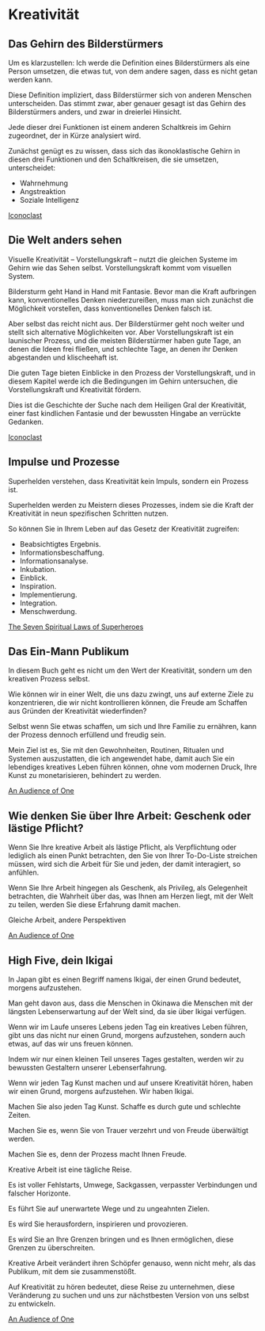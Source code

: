 # Kreativität

## Das Gehirn des Bilderstürmers

Um es klarzustellen: Ich werde die Definition eines Bilderstürmers als eine Person umsetzen, die etwas tut, von dem andere sagen, dass es nicht getan werden kann. 

Diese Definition impliziert, dass Bilderstürmer sich von anderen Menschen unterscheiden. Das stimmt zwar, aber genauer gesagt ist das Gehirn des Bilderstürmers anders, und zwar in dreierlei Hinsicht. 

Jede dieser drei Funktionen ist einem anderen Schaltkreis im Gehirn zugeordnet, der in Kürze analysiert wird. 

Zunächst genügt es zu wissen, dass sich das ikonoklastische Gehirn in diesen drei Funktionen und den Schaltkreisen, die sie umsetzen, unterscheidet:

- Wahrnehmung
- Angstreaktion
- Soziale Intelligenz

[Iconoclast](https://www.goodreads.com/book/show/4351499-iconoclast)

## Die Welt anders sehen

Visuelle Kreativität – Vorstellungskraft – nutzt die gleichen Systeme im Gehirn wie das Sehen selbst. Vorstellungskraft kommt vom visuellen System. 

Bildersturm geht Hand in Hand mit Fantasie. Bevor man die Kraft aufbringen kann, konventionelles Denken niederzureißen, muss man sich zunächst die Möglichkeit vorstellen, dass konventionelles Denken falsch ist. 

Aber selbst das reicht nicht aus. Der Bilderstürmer geht noch weiter und stellt sich alternative Möglichkeiten vor. Aber Vorstellungskraft ist ein launischer Prozess, und die meisten Bilderstürmer haben gute Tage, an denen die Ideen frei fließen, und schlechte Tage, an denen ihr Denken abgestanden und klischeehaft ist. 

Die guten Tage bieten Einblicke in den Prozess der Vorstellungskraft, und in diesem Kapitel werde ich die Bedingungen im Gehirn untersuchen, die Vorstellungskraft und Kreativität fördern. 

Dies ist die Geschichte der Suche nach dem Heiligen Gral der Kreativität, einer fast kindlichen Fantasie und der bewussten Hingabe an verrückte Gedanken.

[Iconoclast](https://www.goodreads.com/book/show/4351499-iconoclast)

## Impulse und Prozesse

Superhelden verstehen, dass Kreativität kein Impuls, sondern ein Prozess ist. 

Superhelden werden zu Meistern dieses Prozesses, indem sie die Kraft der Kreativität in neun spezifischen Schritten nutzen. 

So können Sie in Ihrem Leben auf das Gesetz der Kreativität zugreifen:

- Beabsichtigtes Ergebnis.
- Informationsbeschaffung.
- Informationsanalyse.
- Inkubation.
- Einblick.
- Inspiration.
- Implementierung.
- Integration.
- Menschwerdung.

[The Seven Spiritual Laws of Superheroes](https://www.goodreads.com/book/show/11168421-the-seven-spiritual-laws-of-superheroes)

## Das Ein-Mann Publikum

In diesem Buch geht es nicht um den Wert der Kreativität, sondern um den kreativen Prozess selbst. 

Wie können wir in einer Welt, die uns dazu zwingt, uns auf externe Ziele zu konzentrieren, die wir nicht kontrollieren können, die Freude am Schaffen aus Gründen der Kreativität wiederfinden? 

Selbst wenn Sie etwas schaffen, um sich und Ihre Familie zu ernähren, kann der Prozess dennoch erfüllend und freudig sein. 

Mein Ziel ist es, Sie mit den Gewohnheiten, Routinen, Ritualen und Systemen auszustatten, die ich angewendet habe, damit auch Sie ein lebendiges kreatives Leben führen können, ohne vom modernen Druck, Ihre Kunst zu monetarisieren, behindert zu werden.

[An Audience of One](https://www.goodreads.com/book/show/37704942-an-audience-of-one)

## Wie denken Sie über Ihre Arbeit: Geschenk oder lästige Pflicht?

Wenn Sie Ihre kreative Arbeit als lästige Pflicht, als Verpflichtung oder lediglich als einen Punkt betrachten, den Sie von Ihrer To-Do-Liste streichen müssen, wird sich die Arbeit für Sie und jeden, der damit interagiert, so anfühlen. 

Wenn Sie Ihre Arbeit hingegen als Geschenk, als Privileg, als Gelegenheit betrachten, die Wahrheit über das, was Ihnen am Herzen liegt, mit der Welt zu teilen, werden Sie diese Erfahrung damit machen. 

Gleiche Arbeit, andere Perspektiven

[An Audience of One](https://www.goodreads.com/book/show/37704942-an-audience-of-one)

## High Five, dein Ikigai

In Japan gibt es einen Begriff namens Ikigai, der einen Grund bedeutet, morgens aufzustehen. 

Man geht davon aus, dass die Menschen in Okinawa die Menschen mit der längsten Lebenserwartung auf der Welt sind, da sie über Ikigai verfügen. 

Wenn wir im Laufe unseres Lebens jeden Tag ein kreatives Leben führen, gibt uns das nicht nur einen Grund, morgens aufzustehen, sondern auch etwas, auf das wir uns freuen können. 

Indem wir nur einen kleinen Teil unseres Tages gestalten, werden wir zu bewussten Gestaltern unserer Lebenserfahrung. 

Wenn wir jeden Tag Kunst machen und auf unsere Kreativität hören, haben wir einen Grund, morgens aufzustehen. Wir haben Ikigai.

Machen Sie also jeden Tag Kunst. Schaffe es durch gute und schlechte Zeiten. 

Machen Sie es, wenn Sie von Trauer verzehrt und von Freude überwältigt werden. 

Machen Sie es, denn der Prozess macht Ihnen Freude.

Kreative Arbeit ist eine tägliche Reise. 

Es ist voller Fehlstarts, Umwege, Sackgassen, verpasster Verbindungen und falscher Horizonte. 

Es führt Sie auf unerwartete Wege und zu ungeahnten Zielen. 

Es wird Sie herausfordern, inspirieren und provozieren. 

Es wird Sie an Ihre Grenzen bringen und es Ihnen ermöglichen, diese Grenzen zu überschreiten. 

Kreative Arbeit verändert ihren Schöpfer genauso, wenn nicht mehr, als das Publikum, mit dem sie zusammenstößt. 

Auf Kreativität zu hören bedeutet, diese Reise zu unternehmen, diese Veränderung zu suchen und uns zur nächstbesten Version von uns selbst zu entwickeln.

[An Audience of One](https://www.goodreads.com/book/show/37704942-an-audience-of-one)



